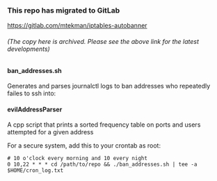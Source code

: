 ### This repo has migrated to GitLab
https://gitlab.com/mtekman/iptables-autobanner
###### (The copy here is archived. Please see the above link for the latest developments)


#### ban_addresses.sh 
Generates and parses journalctl logs to ban addresses who repeatedly failes to ssh into:

#### evilAddressParser

A cpp script that prints a sorted frequency table on ports and users attempted for a given address

For a secure system, add this to your crontab as root:

    # 10 o'clock every morning and 10 every night
    0 10,22 * * * cd /path/to/repo && ./ban_addresses.sh | tee -a $HOME/cron_log.txt

